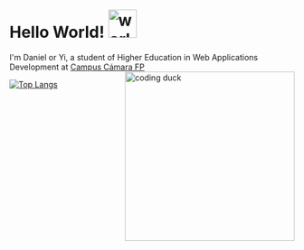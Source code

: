 <h1>Hello World! <img src="https://media0.giphy.com/media/v1.Y2lkPTc5MGI3NjExZWo5eW0yem80NTFmZmV6dW00bzEyMGltdzh4Mzd4YmJ0Z3drNTdibSZlcD12MV9pbnRlcm5hbF9naWZfYnlfaWQmY3Q9Zw/DMUFPG2niG1TW/giphy.gif" alt="world" width="50px" /> </h1>

I'm Daniel or Yi, a student of Higher Education in Web Applications Development at <a href="https://www.google.com/maps/place/Centro+FP+Superior+de+la+C%C3%A1mara+de+Comercio+de+Sevilla+-+Nuevas+Profesiones/@37.3755078,-5.98069,16z/data=!3m1!4b1!4m6!3m5!1s0xd126e9dd1459faf:0x761ce991c1ee65cc!8m2!3d37.3755078!4d-5.98069!16s%2Fg%2F1thgcq93?hl=es&entry=ttu&g_ep=EgoyMDI1MDIxMi4wIKXMDSoJLDEwMjExNDUzSAFQAw%3D%3D">Campus Cámara FP</a>
<img src="https://media4.giphy.com/media/v1.Y2lkPTc5MGI3NjExNHpiazBhMjJ3Z2NuNWdyZDJxZTVua2RqdjM5Yzg0cmkzcXd0c2lhaCZlcD12MV9pbnRlcm5hbF9naWZfYnlfaWQmY3Q9Zw/HzPtbOKyBoBFsK4hyc/giphy.gif" align="right" width="300px" alt="coding duck"/>




[![Top Langs](https://github-readme-stats.vercel.app/api/top-langs/?username=Yit-hub&layout=compact&theme=rose_pine)](https://github.com/anuraghazra/github-readme-stats)

<!--
**Yit-hub/Yit-hub** is a ✨ _special_ ✨ repository because its `README.md` (this file) appears on your GitHub profile.

Here are some ideas to get you started:

- 🔭 I’m currently working on ...
- 🌱 I’m currently learning ...
- 👯 I’m looking to collaborate on ...
- 🤔 I’m looking for help with ...
- 💬 Ask me about ...
- 📫 How to reach me: ...
- 😄 Pronouns: ...
- ⚡ Fun fact: ...
-->
